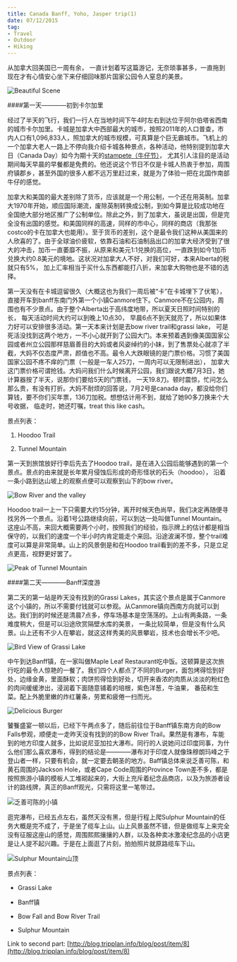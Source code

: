 ```yaml
---
title: Canada Banff, Yoho, Jasper trip(1)
date: 07/12/2015
tag: 
- Travel
- Outdoor
- Hiking
---
```

从加拿大回美国已一周有余， 一直计划着写这篇游记，无奈琐事甚多，一直拖到现在才有心情安心坐下来仔细回味那片国家公园令人窒息的美景。

![Beautiful Scene](http://i.imgur.com/79cMUUq.jpg)

<!--more-->

####第一天————初到卡尔加里

经过了半天的飞行，我们一行人在当地时间下午4时左右到达位于阿尔伯塔省西南的城市卡尔加里。卡城是加拿大中西部最大的城市，按照2011年的人口普查，市内人口有1,096,833人，照加拿大的城市规模，可真算是个巨无霸城市。飞机上的一个加拿大老人一路上不停向我介绍卡城各种景点，各种活动，他特别提到加拿大日（Canada Day）如今为期十天的[stampete（牛仔节）](http://www.calgarystampede.com/stampede)， 尤其引人注目的是活动期间每天早晨的早餐都是免费的。他还说这个节日不仅是卡城人热衷于参加，周围府镇郡乡，甚至外国的很多人都不远万里赶过来，就是为了体验一把在北国作南部牛仔的感觉。

加拿大和美国的最大差别除了货币，应该就是一个用公制，一个还在用英制。加拿大1970年开始，顺应国际潮流，废除英制转换成公制，到如今算是比较成功地在全国绝大部分地区推广了公制单位。除此之外，到了加拿大，虽说是出国，但是完全没有出国的感觉。和美国同样的高速，同样的市中心，同样的商店（我那张costco的卡在加拿大也能用）。至于货币的差别，这个是最令我们这种从美国来的人欣喜的了。由于全球油价疲软，依靠石油和石油制品出口的加拿大经济受到了很大的冲击，加币一直萎靡不振，从原来和美元1:1兑换的高位，一直跌到如今1加币兑换大约0.8美元的境地。这状况对加拿大人不好，对我们可好，本来Alberta的税就只有5%， 加上汇率相当于买什么东西都能打八折，来加拿大购物也是不错的选择。

 第一天没有在卡城逗留很久（大概这也为我们一周后被“卡”在卡城埋下了伏笔）， 直接开车到banff东南门外第一个小镇Canmore住下。Canmore不在公园内，周围也有不少景点。由于整个Alberta出于高纬度地带，所以夏天日照时间特别的长， 每天活动时间大约可以到晚上10点30， 早晨6点不到天就亮了，所以如果体力好可以安排很多活动。第一天本来计划是去bow river trail和grassi lake， 可是死活没找到这两个地方，一不小心就开到了公园大门。本来预着遇到像美国国家公园或者州立公园那样慈眉善目的大妈或者风姿绰约的小妹，到了售票处心就凉了半截，大妈不仅态度严肃，颜值也不高。最令人大跌眼镜的是门票价格。习惯了美国国家公园不疼不痒的门票（一般是一车人25刀，一周内可以无限制进出）， 加拿大这门票价格可谓抢钱。大妈问我们什么时候离开公园，我们跟说大概7月3日，她计算器按了半天，说那你们要给5天的门票钱， 一天19.8刀。顿时震惊，忙问怎么那么贵，有没有打折。大妈不耐烦的回答说，7月2号是canada day，都没给你们算钱，要不你们买年票，136刀加税。想想估计用不到，就给了她90多刀换来个大号收据， 临走时，她还叮嘱，treat this like cash。

景点列表：

1. Hoodoo Trail

2. Tunnel Mountain

第一天到旅馆放好行李后先去了Hoodoo trail，是在进入公园后能够遇到的第一个景点。景点的由来就是长年累月侵蚀后形成的奇形怪状的石头（hoodoo）， 沿着一条小路到达山坡上的观察点便可以观察到山下的bow river。

![Bow River and the valley](http://i.imgur.com/vSSvLlb.jpg)

Hoodoo trail一上一下只需要大约15分钟，离开时候天色尚早，我们决定再随便寻找另外一个景点。沿着1号公路继续向前，可以到达一处叫做Tunnel Mountain。这座山不高，来回大概需要两个小时，按照我们的经验，指示牌上的估计都是相当保守的，以我们的速度一个半小时内肯定能走个来回。沿途波澜不惊，整个trail难度可以算是非常简单。山上的风景倒是和在Hoodoo trail看到的差不多，只是立足点更高，视野更好罢了。

![Peak of Tunnel Mountain](http://i.imgur.com/ENvqLx4.jpg)

####第二天————Banff深度游

第二天的第一站是昨天没有找到的Grassi Lakes，其实这个景点是属于Canmore这个小镇的，所以不需要付钱就可以参观。从Canmore镇向西南方向就可以到达。我们到的时候还是清晨7点多，停车场基本是空荡荡的。上山有两条路，一条难度稍大，但是可以沿途欣赏隔壁水库的美景， 一条比较简单，但是没有什么风景。山上还有不少人在攀岩，就这这样秀美的风景攀岩，技术也会增长不少吧。

![Bird View of Grassi Lake](http://i.imgur.com/utSul7z.jpg)

中午到达Banff镇，在一家叫做Maple Leaf Restaurant吃中饭。这顿算是这次旅行吃的最令人惊艳的一餐了。我们四个人都点了不同的Burger，面包烤得恰到好处，边缘金黄，里面酥软；肉饼煎得恰到好处，切开来香浓的肉质从淡淡的粉红色的肉间缓缓渗出，浸润着下面随意铺着的培根，紫色洋葱，牛油果， 番茄和生菜。配上外脆里嫩的炸红薯条，劳累和疲倦一扫而光。

![Delicious Burger](http://i.imgur.com/4uIJBDO.jpg)

饕餮盛宴一顿以后，已经下午两点多了，随后前往位于Banff镇东南方向的Bow Falls参观，顺便走一走昨天没有找到的的Bow River Trail。果然是有瀑布，车能到的地方印度人就多，比如说尼亚加拉大瀑布。同行的人说她问过印度同事，为什么他们那么喜欢瀑布，得到的结论是————瀑布对于印度人就像珠穆朗玛峰之于登山者一样，只要有机会，就一定要去朝圣的地方。Baff镇总体来说乏善可陈，和黄石周围的Jackson Hole，或者Cape Code周围的Province Town差不多，都是按照旅游小镇的模板人工堆砌起来的，大街上充斥着纪念品商店，以及为旅游者设计的路线牌，真正的Banff观光，只需将这里一笔带过。

![乏善可陈的小镇](http://i.imgur.com/bF4mKgS.jpg)

逛完瀑布，已经五点左右，虽然天没有黑，但是行程上爬Sulphur Mountain的任务大概是完不成了，于是坐了缆车上山。山上风景虽然不错，但是做缆车上来完全没有征服这座山的感觉，周围熙熙攘攘的人群，以及各种卖冰激凌纪念品的小店更是让人提不起兴趣。于是在上面逛了片刻，拍拍照片就原路缆车下山。

![Sulphur Mountain山顶](http://i.imgur.com/1blM6OE.jpg)

景点列表：

* Grassi Lake

* Banff镇

* Bow Fall and Bow River Trail

* Sulphur Mountain

Link to second part: [http://blog.tripplan.info/blog/post/item/8](http://blog.tripplan.info/blog/post/item/8)
